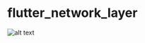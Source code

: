 # flutter_network_layer

![alt text](https://github.com/[username]/[reponame]/blob/[branch]/image.jpg?raw=true)
